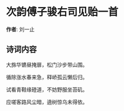 # 次韵傅子骏右司见贻一首

**作者**: 刘一止

## 诗词内容

大旆华镳昼掩扉，松门沙步带山围。

循除涨水春来急，释峤孤云懒后归。

试看青鞋缘磴道，不妨野服坐苔矶。

应嗟客路风尘暗，遶树惊乌未得依。

